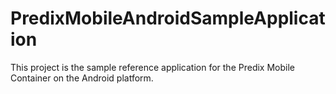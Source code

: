 # PredixMobileAndroidSampleApplication
This project is the sample reference application for the Predix Mobile Container on the Android platform.
